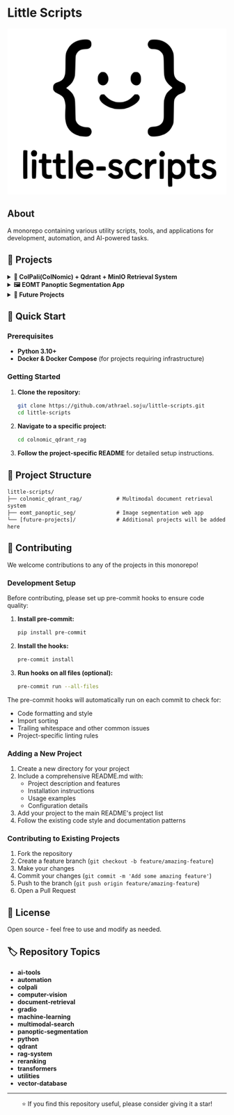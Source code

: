 # Little Scripts

<div align="center">
  <img src="little-scripts.svg" alt="Little Scripts Logo" width="600">
</div>

## About

A monorepo containing various utility scripts, tools, and applications for development, automation, and AI-powered tasks.

## 📁 Projects

<details>
<summary><strong>🤖 ColPali(ColNomic) + Qdrant + MinIO Retrieval System</strong></summary>

A powerful multimodal document retrieval system that combines ColPali embeddings with vector search for intelligent document analysis.

**What it does:**
- 🔍 Search PDF documents and images using natural language queries
- 💬 Get AI-powered conversational responses about document content
- 📊 Handle complex visual documents with charts, diagrams, and mixed content
- ⚡ Scale efficiently with optimized vector storage and retrieval

**Key highlights:** 13x faster search performance, binary quantization, Docker deployment, interactive CLI

[📖 View Full Documentation](./colnomic_qdrant_rag/README.md)

</details>

<details>
<summary><strong>🖼️ EOMT Panoptic Segmentation App</strong></summary>

An interactive web application for panoptic segmentation using the EOMT (Encoder-only Mask Transformer) model - a minimalist Vision Transformer approach for image segmentation.

**What it does:**
- 🖥️ Interactive web interface for image segmentation
- 🎨 Multiple visualization types (masks, overlays, contours, analytics)
- ⚡ Real-time processing with detailed segment statistics
- 🧪 Built-in test images for experimentation

**Key highlights:** Up to 4× faster than complex methods, Gradio interface, comprehensive analytics

[📖 View Full Documentation](./eomt_panoptic_seg/README.md)

</details>

<details>
<summary><strong>🔧 Future Projects</strong></summary>

More utility scripts and tools will be added to this monorepo over time. Each project will have its own directory with dedicated documentation.

</details>

## 🚀 Quick Start

### Prerequisites

- **Python 3.10+**
- **Docker & Docker Compose** (for projects requiring infrastructure)

### Getting Started

1. **Clone the repository:**
   ```bash
   git clone https://github.com/athrael.soju/little-scripts.git
   cd little-scripts
   ```

2. **Navigate to a specific project:**
   ```bash
   cd colnomic_qdrant_rag
   ```

3. **Follow the project-specific README** for detailed setup instructions.

## 📖 Project Structure

```
little-scripts/
├── colnomic_qdrant_rag/           # Multimodal document retrieval system
├── eomt_panoptic_seg/             # Image segmentation web app
└── [future-projects]/             # Additional projects will be added here
```

## 🤝 Contributing

We welcome contributions to any of the projects in this monorepo!

### Development Setup

Before contributing, please set up pre-commit hooks to ensure code quality:

1. **Install pre-commit:**
   ```bash
   pip install pre-commit
   ```

2. **Install the hooks:**
   ```bash
   pre-commit install
   ```

3. **Run hooks on all files (optional):**
   ```bash
   pre-commit run --all-files
   ```

The pre-commit hooks will automatically run on each commit to check for:
- Code formatting and style
- Import sorting
- Trailing whitespace and other common issues
- Project-specific linting rules

### Adding a New Project

1. Create a new directory for your project
2. Include a comprehensive README.md with:
   - Project description and features
   - Installation instructions
   - Usage examples
   - Configuration details
3. Add your project to the main README's project list
4. Follow the existing code style and documentation patterns

### Contributing to Existing Projects

1. Fork the repository
2. Create a feature branch (`git checkout -b feature/amazing-feature`)
3. Make your changes
4. Commit your changes (`git commit -m 'Add some amazing feature'`)
5. Push to the branch (`git push origin feature/amazing-feature`)
6. Open a Pull Request

## 📝 License

Open source - feel free to use and modify as needed.

## 🏷️ Repository Topics

- **ai-tools**
- **automation**
- **colpali**
- **computer-vision**
- **document-retrieval**
- **gradio**
- **machine-learning**
- **multimodal-search**
- **panoptic-segmentation**
- **python**
- **qdrant**
- **rag-system**
- **reranking**
- **transformers**
- **utilities**
- **vector-database**

---

<div align="center">
  <p>⭐ If you find this repository useful, please consider giving it a star!</p>
</div>
